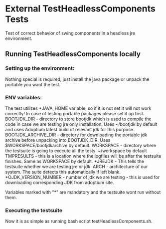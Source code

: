 # External TestHeadlessComponents Tests

Test of correct behavior of swing components in a headless jre environment.

## Running TestHeadlessComponents locally

### Setting up the environment:
Nothing special is required, just install the java package or unpack the portable you want the test.

### ENV variables:
The test utilizes *JAVA_HOME variable, so if it is not set it will not work correctly! In case of testing portable packages please set it up first.
BOOTJDK_DIR - directory to store bootjdk which is used to compile the code in case we are testing jre only installation. Uses ~/bootjdk by default and uses Adoptium latest build of relevant jdk for this purpose.
BOOTJDK_ARCHIVE_DIR - directory for downloading the portable jdk archive before unpacking into BOOTJDK_DIR. Uses $WORKSPACE/bootjdkarchive by default.
WORKSPACE - directory where the testsuite is going to execute all the tests. ~/workspace by default
TMPRESULTS - this is a location where the logfiles will be after the testsuite finishes. Same as WORKSPACE by default.
*JREJDK - This tells the testsuite whether we are testing jre or jdk.
ARCH - architecture of our system. The suite detects this automatically if left blank.
*OJDK_VERSION_NUMBER - number of jdk we are testing - this is used for downloading corresponding JDK from adoptium site.

Variables marked with "*" are mandatory and the testsuite wont run without them.

### Executing the testsuite

Now it is as simple as running bash script testHeadlessComponents.sh.


